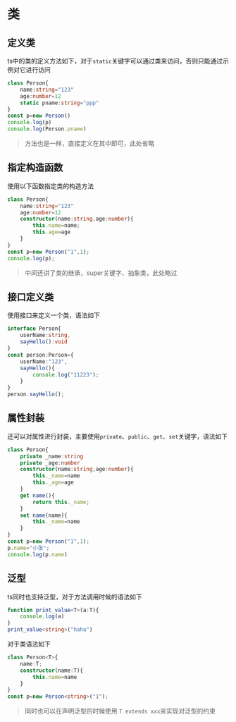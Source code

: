 # 类
## 定义类
ts中的类的定义方法如下，对于`static`关键字可以通过类来访问，否则只能通过示例对它进行访问
``` ts
class Person{
    name:string="123"
    age:number=12
    static pname:string="ppp"
}
const p=new Person()
console.log(p)
console.log(Person.pname)
```
>方法也是一样，直接定义在其中即可，此处省略
## 指定构造函数
使用以下函数指定类的构造方法
``` ts
class Person{
    name:string="123"
    age:number=12
    constructor(name:string,age:number){
        this.name=name;
        this.age=age
    }
}
const p=new Person("1",1);
console.log(p);
```
> 中间还讲了类的继承，super关键字、抽象类，此处略过
## 接口定义类
使用接口来定义一个类，语法如下
``` ts
interface Person{
    userName:string,
    sayHello():void
}
const person:Person={
    userName:"123",
    sayHello(){
        console.log("11223");
    }
}
person.sayHello();
```

## 属性封装
还可以对属性进行封装，主要使用`private`、`public`、`get`、`set`关键字，语法如下

``` ts
class Person{
    private _name:string
    private _age:number
    constructor(name:string,age:number){
        this._name=name
        this._age=age
    }
    get name(){
        return this._name;
    }
    set name(name){
        this._name=name
    }
}
const p=new Person("1",1);
p.name="小张";
console.log(p.name)
```

## 泛型
ts同时也支持泛型，对于方法调用时候的语法如下
``` ts
function print_value<T>(a:T){
    console.log(a)
}
print_value<string>("haha")
```
对于类语法如下
``` ts
class Person<T>{
    name:T;
    constructor(name:T){
        this.name=name
    }
}
const p=new Person<string>("1");
```
>同时也可以在声明泛型的时候使用 `T extends xxx`来实现对泛型的约束